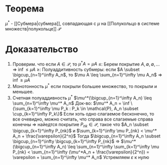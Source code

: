 # Теорема
$\mu^*$ - [[Субмера|субмера]], совпадающая с $\mu$ на [[Полукольцо в системе множеств|полукольце]] $\mathcal{P}$
# Доказательство
1. Проверим. что если $A \in \mathcal{P}$, то $\mu^* A = \mu A$ 
   $\leq$: Берем покрытие $A, \emptyset, \emptyset,\dots$ $\Rightarrow$ $\inf \leq \mu A$ 
   $\geq$: Полуаддитивность субмеры: если $A \subset \bigcup_{n=1}^\infty A_n$, то $\mu A \leq \sum_{n=1}^\infty \mu A_n$ $\Rightarrow$ $\inf \geq \mu A$  
2. Монотонность $\mu^*$ если покрыли большее множество, то покрыли и меньшее.
3. Счетная полуаддивность $\mu^*$ $\mu^*(\bigcup_{n=1}^\infty A_n) \leq \sum_{n=1}^\infty \mu^* A_n$ 
   Док-во: $\mu^* A_n = \inf \{\sum_{k=1}^\infty \mu P_k : P_k \in \mathcal{P}, A_n \subset \cup_{k=1}^\infty P_k\}$  Если хоть одно слагаемое бесконечно, то все очевидно, можно считать, что справа все слагаемые справа конечны $\Rightarrow$ найедтся покрытие $P_{nk} \in \mathcal{P}$, такое что $A_n \subset \bigcup_{k=1}^\infty P_{nk}$ и $\sum_{k=1}^\infty \mu P_{nk} < \mu^* A_n + \frac{\varepsilon}{2^n}$ 
   Тогда $\bigcup_{n=1}^\infty A_n \subset \bigcup_{n=1}^\infty \bigcup_{k=1}^\infty P_{nk}$ $\Rightarrow$ $\mu^*(\bigcup_{n=1}^\infty A_n) \leq \sum_{n=1}^\infty \sum_{k=1}^\infty \mu P_{nk} < \sum_{n=1}^\infty (\mu^*A_n + \frac{\varepsilon}{2^n}) = \varepsilon + \sum_{n=1}^\infty \mu^* A_n$ Устремляем $\varepsilon$ к нулю   
   